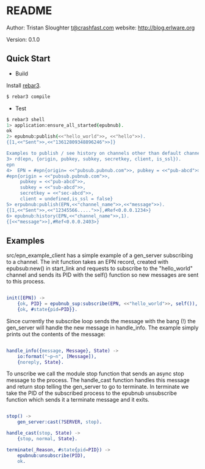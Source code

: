 README
======
Author: Tristan Sloughter t@crashfast.com
website: http://blog.erlware.org

Version: 0.1.0

Quick Start
-----------

* Build

Install [rebar3](http://www.rebar3.org/docs/getting-started).

```bash
$ rebar3 compile
```

* Test

```bash
$ rebar3 shell
1> application:ensure_all_started(epubnub).
ok
2> epubnub:publish(<<"hello_world">>, <<"hello">>).
{[1,<<"Sent">>,<<"13612809348896246">>]}

Examples to publish / see history on channels other than default channels, define a record epn as under (or can be abstracted)
3> rd(epn, {origin, pubkey, subkey, secretkey, client, is_ssl}).
epn
4>  EPN = #epn{origin= <<"pubsub.pubnub.com">>, pubkey = <<"pub-abcd">>, subkey = <<"sub-abcd">>,secretkey= <<"sec-abcd">>,is_ssl=false}.
#epn{origin = <<"pubsub.pubnub.com">>,
     pubkey = <<"pub-abcd">>,
     subkey = <<"sub-abcd">>,
     secretkey = <<"sec-abcd">>,
     client = undefined,is_ssl = false}
5> erpubnub:publish(EPN,<<"channel_name">>,<<"message">>).
{[1,<<"Sent">>,<<"12345566.....">>],#Ref<0.0.0.1234>}
6> epubnub:history(EPN,<<"channel_name">>,1).
{[<<"message">>],#Ref<0.0.0.2403>}
```

Examples
--------

src/epn_example_client has a simple example of a gen_server subscribing to a channel. The init function takes an EPN record,
created with epubsub:new() in start_link and requests to subscribe to the "hello_world" channel and sends its PID with the
self() function so new messages are sent to this process.

```erlang

init([EPN]) ->
    {ok, PID} = epubnub_sup:subscribe(EPN, <<"hello_world">>, self()),
    {ok, #state{pid=PID}}.

```

Since currently the subscribe loop sends the message with the bang (!) the gen_server will handle the new message in handle_info.
The example simply prints out the contents of the message:

```erlang

handle_info({message, Message}, State) ->
    io:format("~p~n", [Message]),
    {noreply, State}.

```

To unscribe we call the module stop function that sends an async stop message to the process. The handle_cast function handles this
message and return stop telling the gen_server to go to terminate. In terminate we take the PID of the subscribed process to the
epubnub unsubscribe function which sends it a terminate message and it exits.

```erlang

stop() ->
    gen_server:cast(?SERVER, stop).

handle_cast(stop, State) ->
    {stop, normal, State}.

terminate(_Reason, #state{pid=PID}) ->
    epubnub:unsubscribe(PID),
    ok.

```
